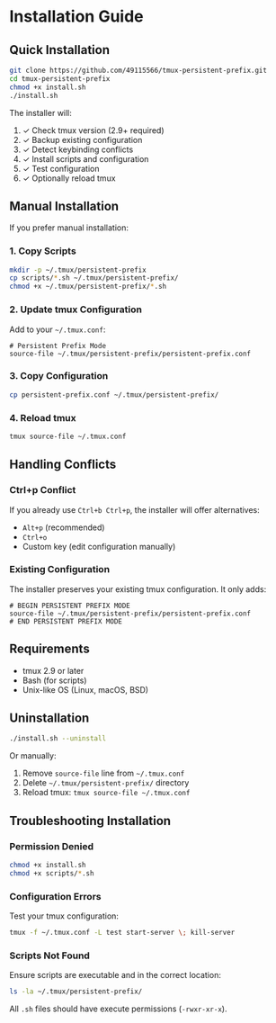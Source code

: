 # Installation Guide

## Quick Installation

```bash
git clone https://github.com/49115566/tmux-persistent-prefix.git
cd tmux-persistent-prefix
chmod +x install.sh
./install.sh
```

The installer will:
1. ✓ Check tmux version (2.9+ required)
2. ✓ Backup existing configuration
3. ✓ Detect keybinding conflicts
4. ✓ Install scripts and configuration
5. ✓ Test configuration
6. ✓ Optionally reload tmux

## Manual Installation

If you prefer manual installation:

### 1. Copy Scripts

```bash
mkdir -p ~/.tmux/persistent-prefix
cp scripts/*.sh ~/.tmux/persistent-prefix/
chmod +x ~/.tmux/persistent-prefix/*.sh
```

### 2. Update tmux Configuration

Add to your `~/.tmux.conf`:

```tmux
# Persistent Prefix Mode
source-file ~/.tmux/persistent-prefix/persistent-prefix.conf
```

### 3. Copy Configuration

```bash
cp persistent-prefix.conf ~/.tmux/persistent-prefix/
```

### 4. Reload tmux

```bash
tmux source-file ~/.tmux.conf
```

## Handling Conflicts

### Ctrl+p Conflict

If you already use `Ctrl+b Ctrl+p`, the installer will offer alternatives:
- `Alt+p` (recommended)
- `Ctrl+o`
- Custom key (edit configuration manually)

### Existing Configuration

The installer preserves your existing tmux configuration. It only adds:
```tmux
# BEGIN PERSISTENT PREFIX MODE
source-file ~/.tmux/persistent-prefix/persistent-prefix.conf
# END PERSISTENT PREFIX MODE
```

## Requirements

- tmux 2.9 or later
- Bash (for scripts)
- Unix-like OS (Linux, macOS, BSD)

## Uninstallation

```bash
./install.sh --uninstall
```

Or manually:
1. Remove `source-file` line from `~/.tmux.conf`
2. Delete `~/.tmux/persistent-prefix/` directory
3. Reload tmux: `tmux source-file ~/.tmux.conf`

## Troubleshooting Installation

### Permission Denied

```bash
chmod +x install.sh
chmod +x scripts/*.sh
```

### Configuration Errors

Test your tmux configuration:
```bash
tmux -f ~/.tmux.conf -L test start-server \; kill-server
```

### Scripts Not Found

Ensure scripts are executable and in the correct location:
```bash
ls -la ~/.tmux/persistent-prefix/
```

All `.sh` files should have execute permissions (`-rwxr-xr-x`).
